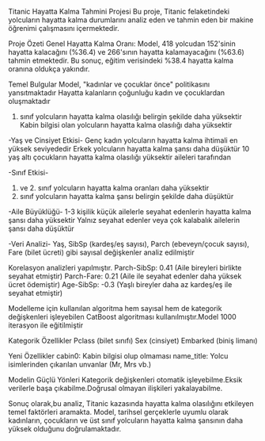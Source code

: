 Titanic Hayatta Kalma Tahmini Projesi
Bu proje, Titanic felaketindeki yolcuların hayatta kalma durumlarını analiz eden ve tahmin eden bir makine öğrenimi çalışmasını içermektedir.

Proje Özeti
Genel Hayatta Kalma Oranı: Model, 418 yolcudan 152'sinin hayatta kalacağını (%36.4) ve 266'sının hayatta kalamayacağını (%63.6) tahmin etmektedir.
Bu sonuç, eğitim verisindeki %38.4 hayatta kalma oranına oldukça yakındır.

Temel Bulgular
Model, "kadınlar ve çocuklar önce" politikasını yansıtmaktadır
Hayatta kalanların çoğunluğu kadın ve çocuklardan oluşmaktadır
1. sınıf yolcuların hayatta kalma olasılığı belirgin şekilde daha yüksektir
Kabin bilgisi olan yolcuların hayatta kalma olasılığı daha yüksektir

-Yaş ve Cinsiyet Etkisi-
Genç kadın yolcuların hayatta kalma ihtimali en yüksek seviyededir
Erkek yolcuların hayatta kalma şansı daha düşüktür
10 yaş altı çocukların hayatta kalma olasılığı yüksektir aileleri tarafından

-Sınıf Etkisi-
1. ve 2. sınıf yolcuların hayatta kalma oranları daha yüksektir
3. sınıf yolcuların hayatta kalma şansı belirgin şekilde daha düşüktür

-Aile Büyüklüğü-
1-3 kişilik küçük ailelerle seyahat edenlerin hayatta kalma şansı daha yüksektir
Yalnız seyahat edenler veya çok kalabalık ailelerin şansı daha düşüktür

-Veri Analizi-
Yaş, SibSp (kardeş/eş sayısı), Parch (ebeveyn/çocuk sayısı), Fare (bilet ücreti) gibi sayısal değişkenler analiz edilmiştir

Korelasyon analizleri yapılmıştır.
Parch-SibSp: 0.41 (Aile bireyleri birlikte seyahat etmiştir)
Parch-Fare: 0.21 (Aile ile seyahat edenler daha yüksek ücret ödemiştir)
Age-SibSp: -0.3 (Yaşlı bireyler daha az kardeş/eş ile seyahat etmiştir)

Modelleme için kullanılan algoritma hem sayısal hem de kategorik değişkenleri işleyebilen CatBoost algoritması kullanılmıştır.Model 1000 iterasyon ile eğitilmiştir

Kategorik Özellikler
Pclass (bilet sınıfı)
Sex (cinsiyet)
Embarked (biniş limanı)

Yeni Özellikler
cabin0: Kabin bilgisi olup olmaması
name_title: Yolcu isimlerinden çıkarılan unvanlar (Mr, Mrs vb.)

Modelin Güçlü Yönleri
Kategorik değişkenleri otomatik işleyebilme.Eksik verilerle başa çıkabilme.Doğrusal olmayan ilişkileri yakalayabilme.

Sonuç olarak,bu analiz, Titanic kazasında hayatta kalma olasılığını etkileyen temel faktörleri aramakta. Model, tarihsel gerçeklerle uyumlu olarak kadınların, çocukların ve üst sınıf yolcuların hayatta kalma şansının daha yüksek olduğunu doğrulamaktadır.
